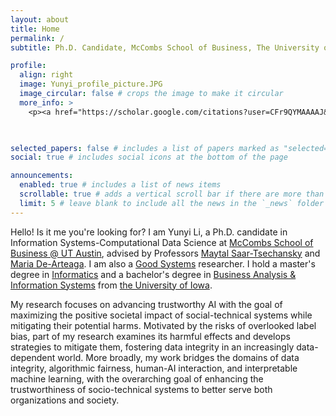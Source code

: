 ```yaml
---
layout: about
title: Home
permalink: /
subtitle: Ph.D. Candidate, McCombs School of Business, The University of Texas at Austin

profile:
  align: right
  image: Yunyi_profile_picture.JPG
  image_circular: false # crops the image to make it circular
  more_info: >
    <p><a href="https://scholar.google.com/citations?user=CFr9QYMAAAAJ&hl=en">Google Scholar</a></p>

    

selected_papers: false # includes a list of papers marked as "selected={true}"
social: true # includes social icons at the bottom of the page

announcements:
  enabled: true # includes a list of news items
  scrollable: true # adds a vertical scroll bar if there are more than 3 news items
  limit: 5 # leave blank to include all the news in the `_news` folder
---
```


Hello! Is it me you're looking for? I am Yunyi Li, a Ph.D. candidate in Information Systems-Computational Data Science at [McCombs School of Business @ UT Austin](https://www.mccombs.utexas.edu), advised by Professors [Maytal Saar-Tsechansky](https://maytals.com/) and [Maria De-Arteaga](https://mariadearteaga.com/). I am also a [Good Systems](https://bridgingbarriers.utexas.edu/good-systems) researcher. I hold a master's degree in [Informatics](https://cs.uiowa.edu/informatics) and a bachelor's degree in [Business Analysis & Information Systems](https://tippie.uiowa.edu/undergraduate/majors/business-analytics-major) from [the University of Iowa](https://uiowa.edu/about-iowa). 

My research focuses on advancing trustworthy AI with the goal of maximizing the positive societal impact of social-technical systems while mitigating their potential harms. Motivated by the risks of overlooked label bias, part of my research examines its harmful effects and develops strategies to mitigate them, fostering data integrity in an increasingly data-dependent world. More broadly, my work bridges the domains of data integrity, algorithmic fairness, human-AI interaction, and interpretable machine learning, with the overarching goal of enhancing the trustworthiness of socio-technical systems to better serve both organizations and society.


